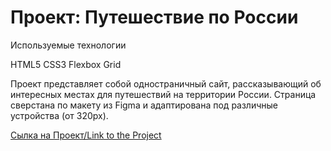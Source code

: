 # Проект: Путешествие по России


Используемые технологии

HTML5
CSS3
Flexbox
Grid

Проект представляет собой одностраничный сайт, рассказывающий об интересных местах для путешествий на территории России. Страница сверстана по макету из Figma и адаптирована под различные устройства (от 320px).

[Сылка на Проект/Link to the Project](https://edgar0995.github.io/russian/)
